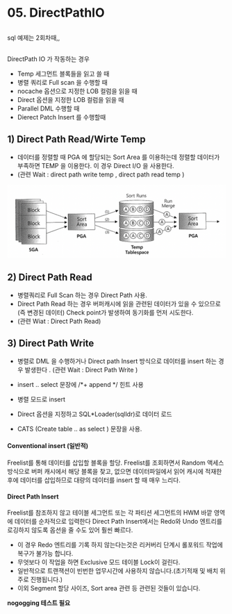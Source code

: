 # 05. DirectPathIO



## $$$$$$$$$$$$$$$$$$$$$$$$$$$$

sql 예제는 2회차때,,

## $$$$$$$$$$$$$$$$$$$$$$$$$$$$



DirectPath IO 가 작동하는 경우

- Temp 세그먼트 블록들을 읽고 쓸 때
- 병렬 쿼리로 Full scan 을 수행할 때
- nocache 옵션으로 지정한 LOB 컬럼을 읽을 때
- Direct 옵션을 지정한 LOB 컬럼을 읽을 때
- Parallel DML 수행할 때
- Dierect Patch Insert 를 수행할때



## 1) Direct Path Read/Wirte Temp

- 데이터를 정렬할 때 PGA 에 할당되는 Sort Area 를 이용하는데 정렬할 데이터가 부족하면 TEMP 을 이용한다. 이 경우 Direct I/O 을 사용한다.
- (관련 Wait : direct path write temp , direct path read temp )

![스크린샷 2024-03-22 오후 10.20.04](../../img/067.png)



## 2) Direct Path Read

- 병렬쿼리로 Full Scan 하는 경우 Direct Path 사용.
- Direct Path Read 하는 경우 버퍼캐시에 읽을 관련된 데이터가 있을 수 있으므로(즉 변경된 데이터) Check point가 발생하여 동기화를 먼저 시도한다.
- (관련 Wiat : Direct Path Read)



## 3) Direct Path Write

- 병렬로 DML 을 수행하거나 Direct path Insert 방식으로 데이터를 insert 하는 경우 발생한다 . (관련 Wait : Direct Path Write )

- insert .. select 문장에 /*+ append */ 힌트 사용
- 병렬 모드로 insert
- Direct 옵션을 지정하고 SQL*Loader(sqlldr)로 데이터 로드
- CATS (Create table .. as select ) 문장을 사용.



#### Conventional insert  (일반적)

  Freelist를 통해 데이터를 삽입할 블록을 할당. 
  Freelist를 조회하면서 Random 액세스 방식으로 버퍼 캐시에서 해당 블록을 찾고,
  없으면 데이터파일에서 읽어 캐시에 적재한 후에 데이터를 삽입하므로 
  대량의 데이터를 insert 할 때 매우 느리다.

#### Direct Path Insert

  Freelist를 참조하지 않고 테이블 세그먼트 또는 각 파티션 세그먼트의 HWM 바깥 
  영역에 데이터를 순차적으로 입력한다
  Direct Path Insert에서는 Redo와 Undo 엔트리를 로깅하지 않도록 옵션을 
  줄 수도 있어 훨씬 빠르다.



- 이 경우 Redo 엔트리를 기록 하지 않는다는것은 리커버리 단계시 롤포워드 작업에 복구가 불가능 합니다.
- 무엇보다 이 작업을 하면 Exclusive 모드 테이블 Lock이 걸린다.
- 일반적으로 트랜잭션이 빈번한 업무시간에 사용하지 않습니다.(초기적재 및 배치 위주로 진행됩니다.)
- 이외 Segment 할당 사이즈, Sort area 관련 등 관련된 것들이 있습니다.

**nogogging 테스트 필요**